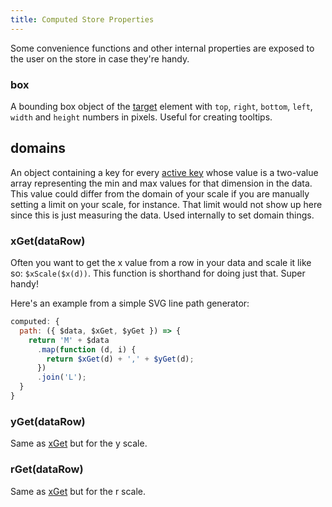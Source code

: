 ```yaml
---
title: Computed Store Properties
---
```


Some convenience functions and other internal properties are exposed to the user on the store in case they're handy.

### box

A bounding box object of the [target](#target) element with `top`, `right`, `bottom`, `left`, `width` and `height` numbers in pixels. Useful for creating tooltips.

## domains

An object containing a key for every [active key](#activeKeys) whose value is a two-value array representing the min and max values for that dimension in the data. This value could differ from the domain of your scale if you are manually setting a limit on your scale, for instance. That limit would not show up here since this is just measuring the data. Used internally to set domain things.

### xGet(dataRow)

Often you want to get the x value from a row in your data and scale it like so: `$xScale($x(d))`. This function is shorthand for doing just that. Super handy!

Here's an example from a simple SVG line path generator:

```js
computed: {
  path: ({ $data, $xGet, $yGet }) => {
    return 'M' + $data
      .map(function (d, i) {
        return $xGet(d) + ',' + $yGet(d);
      })
      .join('L');
  }
}
```

### yGet(dataRow)

Same as [xGet](#xGet) but for the y scale.

### rGet(dataRow)

Same as [xGet](#xGet) but for the r scale.
